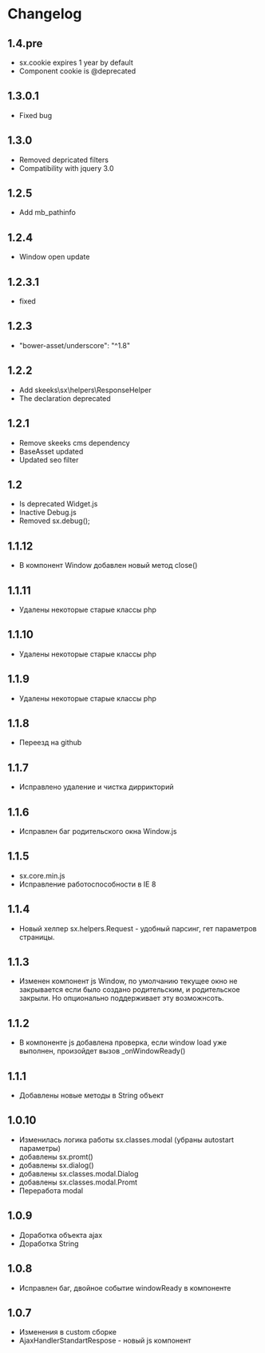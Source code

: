 Changelog
=========

1.4.pre
-----------------
  * sx.cookie expires 1 year by default
  * Component cookie is @deprecated

1.3.0.1
-----------------
  * Fixed bug
  
1.3.0
-----------------
  * Removed depricated filters
  * Compatibility with jquery 3.0
  
1.2.5
-----------------
  * Add mb_pathinfo
  
1.2.4
-----------------
  * Window open update
  
1.2.3.1
-----------------
  * fixed
  
1.2.3
-----------------
  * "bower-asset/underscore": "^1.8"

1.2.2
-----------------
  * Add skeeks\sx\helpers\ResponseHelper
  * The declaration deprecated

1.2.1
-----------------
  * Remove skeeks cms dependency
  * BaseAsset updated
  * Updated seo filter

1.2
-----------------
  * Is deprecated Widget.js
  * Inactive Debug.js
  * Removed sx.debug();

1.1.12
-----------------
  * В компонент Window добавлен новый метод close()

1.1.11
-----------------
  * Удалены некоторые старые классы php

1.1.10
-----------------
  * Удалены некоторые старые классы php

1.1.9
-----------------
  * Удалены некоторые старые классы php

1.1.8
-----------------
  * Переезд на github

1.1.7
-----------------
  * Исправлено удаление и чистка диррикторий

1.1.6
-----------------
  * Исправлен баг родительского окна Window.js

1.1.5
-----------------
  * sx.core.min.js
  * Исправление работоспособности в IE 8 
  
1.1.4
-----------------
  * Новый хелпер sx.helpers.Request - удобный парсинг, гет параметров страницы.
  
1.1.3
-----------------
  * Изменен компонент js Window, по умолчанию текущее окно не закрывается если было создано родительским, и родительское закрыли. Но опционально поддерживает эту возможнсоть.

1.1.2
-----------------
  * В компоненте js добавлена проверка, если window load уже выполнен, произойдет вызов _onWindowReady()

1.1.1
-----------------
  * Добавлены новые методы в String объект

1.0.10
-----------------
  * Изменилась логика работы sx.classes.modal (убраны autostart параметры)
  * добавлены sx.promt()
  * добавлены sx.dialog()
  * добавлены sx.classes.modal.Dialog
  * добавлены sx.classes.modal.Promt
  * Переработа modal

1.0.9
-----------------
  * Доработка объекта ajax
  * Доработка String

1.0.8
-----------------
  * Исправлен баг, двойное событие windowReady в компоненте

1.0.7
-----------------
  * Изменения в custom сборке
  * AjaxHandlerStandartRespose - новый js компонент
